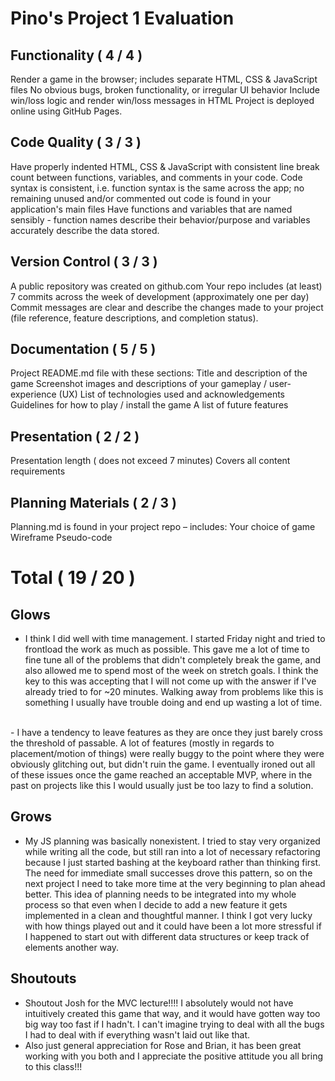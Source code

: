 # Pino's Project 1 Evaluation


## Functionality ( 4 / 4 )
Render a game in the browser; includes separate HTML, CSS & JavaScript files
No obvious bugs, broken functionality, or irregular UI behavior
Include win/loss logic and render win/loss messages in HTML 
Project is deployed online using GitHub Pages. 

## Code Quality ( 3 / 3 )
Have properly indented HTML, CSS & JavaScript with consistent line break count between functions, variables, and comments in your code. 
Code syntax is consistent, i.e. function syntax is the same across the app; no remaining unused and/or commented out code is found in your application's main files 
Have functions and variables that are named sensibly - function names describe their behavior/purpose and variables accurately describe the data stored.

## Version Control ( 3 / 3 )
A public repository was created on github.com
Your repo includes (at least) 7 commits across the week of development (approximately one per day)
Commit messages are clear and describe the changes made to your project (file reference, feature descriptions, and completion status). 

## Documentation ( 5 / 5 )
Project  README.md file with these sections:
Title and description of the game
Screenshot images and descriptions of your gameplay / user-experience (UX)
List of technologies used and acknowledgements
Guidelines for how to play / install the game
A list of future features 

## Presentation ( 2 / 2 )
Presentation length ( does not exceed 7 minutes) 
Covers all content requirements

## Planning Materials  ( 2 / 3 )
Planning.md is found in your project repo – includes:
Your choice of game
Wireframe
Pseudo-code


# Total ( 19 / 20 )
## Glows
- I think I did well with time management. I started Friday night and tried to frontload the work as much as possible. This gave me a lot of time to fine tune all of the problems that didn't completely break the game, and also allowed me to spend most of the week on stretch goals. I think the key to this was accepting that I will not come up with the answer if I've already tried to for ~20 minutes. Walking away from problems like this is something I usually have trouble doing and end up wasting a lot of time. 
<br>
- I have a tendency to leave features as they are once they just barely cross the threshold of passable. A lot of features (mostly in regards to placement/motion of things) were really buggy to the point where they were obviously glitching out, but didn't ruin the game. I eventually ironed out all of these issues once the game reached an acceptable MVP, where in the past on projects like this I would usually just be too lazy to find a solution.
<br>

## Grows 
- My JS planning was basically nonexistent. I tried to stay very organized while writing all the code, but still ran into a lot of necessary refactoring because I just started bashing at the keyboard rather than thinking first. The need for immediate small successes drove this pattern, so on the next project I need to take more time at the very beginning to plan ahead better. This idea of planning needs to be integrated into my whole process so that even when I decide to add a new feature it gets implemented in a clean and thoughtful manner. I think I got very lucky with how things played out and it could have been a lot more stressful if I happened to start out with different data structures or keep track of elements another way.

## Shoutouts
- Shoutout Josh for the MVC lecture!!!! I absolutely would not have intuitively created this game that way, and it would have gotten way too big way too fast if I hadn't. I can't imagine trying to deal with all the bugs I had to deal with if everything wasn't laid out like that.
- Also just general appreciation for Rose and Brian, it has been great working with you both and I appreciate the positive attitude you all bring to this class!!!